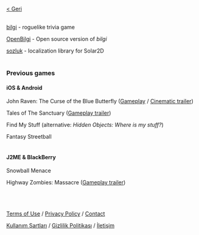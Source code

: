 [< Geri](../../..)
<br><br>

[bilgi](../../../bilgiWeb) - roguelike trivia game

[OpenBilgi](https://github.com/sekodev/OpenBilgi) - Open source version of _bilgi_

[sozluk](https://github.com/sekodev/sozluk) - localization library for Solar2D
<br><br>

### Previous games

#### iOS & Android

John Raven: The Curse of the Blue Butterfly ([Gameplay](https://youtu.be/EA6jV-IBJ6Y) / [Cinematic trailer](https://www.youtube.com/watch?v=r3gwMfLph1I))

Tales of The Sanctuary ([Gameplay trailer](https://youtu.be/mRIVhuGj0E8))

Find My Stuff (alternative: _Hidden Objects: Where is my stuff?_)

Fantasy Streetball
<br><br>

#### J2ME & BlackBerry

Snowball Menace

Highway Zombies: Massacre ([Gameplay trailer](https://www.youtube.com/watch?v=QPdXhhHLx8I))
<br><br><br><br>

[Terms of Use](terms/termsUse-en.md) / [Privacy Policy](privacy/privacyPolicy-en.md) / [Contact](mailto:info.sleepybug@gmail.com)

[Kullanım Şartları](terms/termsUse-tr.md) / [Gizlilik Politikası](privacy/privacyPolicy-tr.md) / [İletişim](mailto:info.sleepybug@gmail.com)
<br><br>
